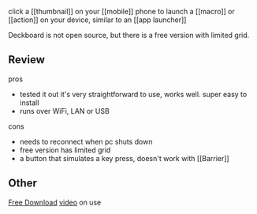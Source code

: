 click a [[thumbnail]] on your [[mobile]] phone to launch a [[macro]] or [[action]] on your device, similar to an [[app launcher]]

Deckboard is not open source, but there is a free version with limited grid.
## Review
pros
- tested it out it's very straightforward to use, works well. super easy to install
- runs over WiFi, LAN or USB

cons
- needs to reconnect when pc shuts down
- free version has limited grid
- a button that simulates a key press, doesn't work with [[Barrier]]
## Other
[Free Download](https://www.deckboard.app/#download)
[video](https://www.youtube.com/watch?v=nD3WWfDRfKg) on use


